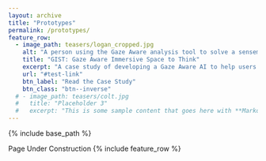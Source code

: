 ```yaml
---
layout: archive
title: "Prototypes"
permalink: /prototypes/
feature_row:
  - image_path: teasers/logan_cropped.jpg
    alt: "A person using the Gaze Aware analysis tool to solve a sensemaking puzzle"
    title: "GIST: Gaze Aware Immersive Space to Think"
    excerpt: "A case study of developing a Gaze Aware AI to help users make sense of raw data many to many connections."
    url: "#test-link"
    btn_label: "Read the Case Study"
    btn_class: "btn--inverse"
  # - image_path: teasers/colt.jpg
  #   title: "Placeholder 3"
  #   excerpt: "This is some sample content that goes here with **Markdown** formatting."
---
```


{% include base_path %}

Page Under Construction
{% include feature_row %}

<!-- {% for post in site.prototypes %}
  {% include archive-single.html %}
{% endfor %} -->

<!-- Collaborative Literature Review
======
Two or more people can join the immersive room to collaborate and ideate on different topics. They can create notes, labels, make connections, and organize layouts together. All the interactions can also be shared asynchronously with time-distributed collaborators.

<iframe width="560" height="315" src="https://www.youtube.com/embed/rvap4Vc_Xyk?si=zJhKIQw6nqDoi6Xl" title="YouTube video player" frameborder="0" allow="accelerometer; autoplay; clipboard-write; encrypted-media; gyroscope; picture-in-picture; web-share" referrerpolicy="strict-origin-when-cross-origin" allowfullscreen></iframe>

<br>
<hr>

Collaborative Inspection of Additive Manufacturing Defects
======
Two or more inspectors can observe and identify defects in additive manufacturing models by sychronous and asynchronous collaboration.

<iframe width="560" height="315" src="https://www.youtube.com/embed/9_4QCstI2ok?si=yujsEByUji7xnT1w" title="YouTube video player" frameborder="0" allow="accelerometer; autoplay; clipboard-write; encrypted-media; gyroscope; picture-in-picture; web-share" referrerpolicy="strict-origin-when-cross-origin" allowfullscreen></iframe> -->
